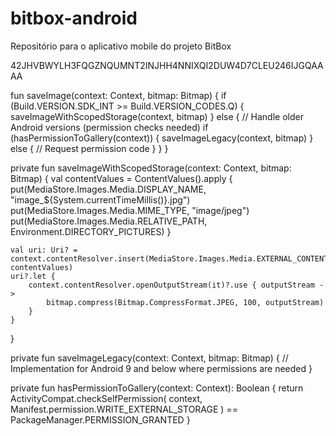 # bitbox-android
Repositório para o aplicativo mobile do projeto BitBox

42JHVBWYLH3FQGZNQUMNT2INJHH4NNIXQI2DUW4D7CLEU246IJGQAAAA


fun saveImage(context: Context, bitmap: Bitmap) {
    if (Build.VERSION.SDK_INT >= Build.VERSION_CODES.Q) {
        saveImageWithScopedStorage(context, bitmap)
    } else {
        // Handle older Android versions (permission checks needed)
        if (hasPermissionToGallery(context)) {
            saveImageLegacy(context, bitmap)
        } else {
            // Request permission code
        }
    }
}

private fun saveImageWithScopedStorage(context: Context, bitmap: Bitmap) {
    val contentValues = ContentValues().apply {
        put(MediaStore.Images.Media.DISPLAY_NAME, "image_${System.currentTimeMillis()}.jpg")
        put(MediaStore.Images.Media.MIME_TYPE, "image/jpeg")
        put(MediaStore.Images.Media.RELATIVE_PATH, Environment.DIRECTORY_PICTURES)
    }

    val uri: Uri? = context.contentResolver.insert(MediaStore.Images.Media.EXTERNAL_CONTENT_URI, contentValues)
    uri?.let {
        context.contentResolver.openOutputStream(it)?.use { outputStream ->
            bitmap.compress(Bitmap.CompressFormat.JPEG, 100, outputStream)
        }
    }
}

private fun saveImageLegacy(context: Context, bitmap: Bitmap) {
    // Implementation for Android 9 and below where permissions are needed
}

private fun hasPermissionToGallery(context: Context): Boolean {
    return ActivityCompat.checkSelfPermission(
        context,
        Manifest.permission.WRITE_EXTERNAL_STORAGE
    ) == PackageManager.PERMISSION_GRANTED
}
